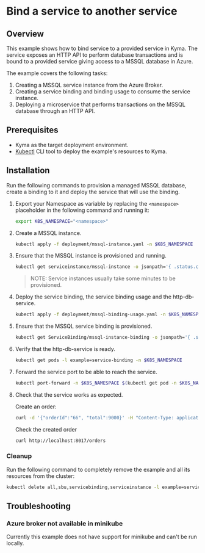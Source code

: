 # Bind a service to another service

## Overview

This example shows how to bind service to a provided service in Kyma.
The service exposes an HTTP API to perform database transactions and is bound to a provided service giving access to a MSSQL database in Azure.

The example covers the following tasks:

1. Creating a MSSQL service instance from the Azure Broker.
2. Creating a service binding and binding usage to consume the service instance.
3. Deploying a microservice that performs transactions on the MSSQL database through an HTTP API.

## Prerequisites

- Kyma as the target deployment environment.
- [Kubectl](https://kubernetes.io/docs/tasks/tools/install-kubectl/) CLI tool to deploy the example's resources to Kyma.


## Installation

Run the following commands to provision a managed MSSQL database, create a binding to it and deploy the service that will use the binding.

1. Export your Namespace as variable by replacing the `<namespace>` placeholder in the following command and running it:
    ```bash
    export K8S_NAMESPACE="<namespace>"
    ```

2. Create a MSSQL instance.
    ```bash
    kubectl apply -f deployment/mssql-instance.yaml -n $K8S_NAMESPACE
    ```

3. Ensure that the MSSQL instance is provisioned and running.
    ```bash
    kubectl get serviceinstance/mssql-instance -o jsonpath='{ .status.conditions[0].reason }' -n $K8S_NAMESPACE
    ```
    > NOTE: Service instances usually take some minutes to be provisioned.

4. Deploy the service binding, the service binding usage and the http-db-service.
    ```bash
    kubectl apply -f deployment/mssql-binding-usage.yaml -n $K8S_NAMESPACE
    ```

5. Ensure that the MSSQL service binding is provisioned.
    ```bash
    kubectl get ServiceBinding/mssql-instance-binding -o jsonpath='{ .status.conditions[0].reason }' -n $K8S_NAMESPACE
    ```
6. Verify that the http-db-service is ready.
    ```bash
    kubectl get pods -l example=service-binding -n $K8S_NAMESPACE
    ```

7. Forward the service port to be able to reach the service.
    ```bash
    kubectl port-forward -n $K8S_NAMESPACE $(kubectl get pod -n $K8S_NAMESPACE -l example=service-binding | grep http-db-service | awk '{print $1}') 8017
    ```
8. Check that the service works as expected.

    Create an order:
    ```bash
    curl -d '{"orderId":"66", "total":9000}' -H "Content-Type: application/json" -X POST http://localhost:8017/orders
    ```
    Check the created order
    ```bash
    curl http://localhost:8017/orders
    ```

### Cleanup

Run the following command to completely remove the example and all its resources from the cluster:

```bash
kubectl delete all,sbu,servicebinding,serviceinstance -l example=service-binding-service -n $K8S_NAMESPACE
```

## Troubleshooting

### Azure broker not available in minikube

Currently this example does not have support for minikube and can't be run locally.

